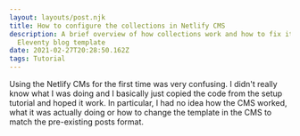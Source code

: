 ```yaml
---
layout: layouts/post.njk
title: How to configure the collections in Netlify CMS
description: A brief overview of how collections work and how to fix it for the
  Eleventy blog template
date: 2021-02-27T20:28:50.162Z
tags: Tutorial
---
```

Using the Netlify CMs for the first time was very confusing. I didn't really know what I was doing and I basically just copied the code from the setup tutorial and hoped it work. In particular, I had no idea how the CMS worked, what it was actually doing or how to change the template in the CMS to match the pre-existing posts format.
